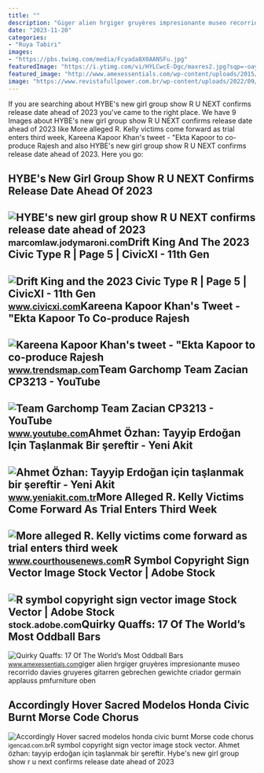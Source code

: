 ```yaml
---
title: ""
description: "Giger alien hrgiger gruyères impresionante museo recorrido davies gruyeres gitarren gebrechen gewichte criador germain applauss pmfurniture oben"
date: "2023-11-20"
categories:
- "Ruya Tabiri"
images:
- "https://pbs.twimg.com/media/Fcyada8X0AANSFu.jpg"
featuredImage: "https://i.ytimg.com/vi/HYLCwcE-Dgc/maxres2.jpg?sqp=-oaymwEoCIAKENAF8quKqQMcGADwAQH4AYwCgALgA4oCDAgAEAEYRSBHKGUwDw==&amp;rs=AOn4CLC_ulBvmvqa2cf2uT56Qfk3FCYaDA"
featured_image: "http://www.amexessentials.com/wp-content/uploads/2015/12/opener-giger.jpg"
image: "https://www.revistafullpower.com.br/wp-content/uploads/2022/09/2023-honda-civic-type-r.jpg"
---
```


If you are searching about HYBE's new girl group show R U NEXT confirms release date ahead of 2023 you've came to the right place. We have 9 Images about HYBE's new girl group show R U NEXT confirms release date ahead of 2023 like More alleged R. Kelly victims come forward as trial enters third week, Kareena Kapoor Khan's tweet - "Ekta Kapoor to co-produce Rajesh and also HYBE's new girl group show R U NEXT confirms release date ahead of 2023. Here you go:

HYBE's New Girl Group Show R U NEXT Confirms Release Date Ahead Of 2023
-----------------------------------------------------------------------

 ![HYBE's new girl group show R U NEXT confirms release date ahead of 2023](https://cdn.statically.io/img/www.hitc.com/static/uploads/2023/06/GettyImages-1447799517-scaled.jpg) <small>marcomlaw.jodymaroni.com</small>Drift King And The 2023 Civic Type R | Page 5 | CivicXI - 11th Gen
------------------------------------------------------------------

 ![Drift King and the 2023 Civic Type R | Page 5 | CivicXI - 11th Gen](https://www.civicxi.com/wp-content/uploads/2022/09/Screen-Shot-2022-09-04-at-2.20.33-PM.jpg) <small>www.civicxi.com</small>Kareena Kapoor Khan's Tweet - "Ekta Kapoor To Co-produce Rajesh
---------------------------------------------------------------

 ![Kareena Kapoor Khan's tweet - "Ekta Kapoor to co-produce Rajesh](https://pbs.twimg.com/media/Fcyada8X0AANSFu.jpg) <small>www.trendsmap.com</small>Team Garchomp Team Zacian CP3213 - YouTube
------------------------------------------

 ![Team Garchomp Team Zacian CP3213 - YouTube](https://i.ytimg.com/vi/HYLCwcE-Dgc/maxres2.jpg?sqp=-oaymwEoCIAKENAF8quKqQMcGADwAQH4AYwCgALgA4oCDAgAEAEYRSBHKGUwDw==&rs=AOn4CLC_ulBvmvqa2cf2uT56Qfk3FCYaDA) <small>www.youtube.com</small>Ahmet Özhan: Tayyip Erdoğan Için Taşlanmak Bir şereftir - Yeni Akit
-------------------------------------------------------------------

 ![Ahmet Özhan: Tayyip Erdoğan için taşlanmak bir şereftir - Yeni Akit](https://cdn.yeniakit.com.tr/images/news/625/ahmet-ozhan-tayyip-erdogan-icin-taslanmak-bir-sereftir-h1640628131-6e9f65.png) <small>www.yeniakit.com.tr</small>More Alleged R. Kelly Victims Come Forward As Trial Enters Third Week
---------------------------------------------------------------------

 ![More alleged R. Kelly victims come forward as trial enters third week](https://www.courthousenews.com/wp-content/uploads/2022/06/rkelly-chicago-1880x1253.jpeg) <small>www.courthousenews.com</small>R Symbol Copyright Sign Vector Image Stock Vector | Adobe Stock
---------------------------------------------------------------

 ![R symbol copyright sign vector image Stock Vector | Adobe Stock](https://as2.ftcdn.net/v2/jpg/02/96/04/21/1000_F_296042124_v3hs97aiG2rEgBdZCriFDmXupqLgk2BV.jpg) <small>stock.adobe.com</small>Quirky Quaffs: 17 Of The World’s Most Oddball Bars
--------------------------------------------------

 ![Quirky Quaffs: 17 Of The World’s Most Oddball Bars](http://www.amexessentials.com/wp-content/uploads/2015/12/opener-giger.jpg) <small>www.amexessentials.com</small>giger alien hrgiger gruyères impresionante museo recorrido davies gruyeres gitarren gebrechen gewichte criador germain applauss pmfurniture oben

Accordingly Hover Sacred Modelos Honda Civic Burnt Morse Code Chorus
--------------------------------------------------------------------

 ![Accordingly Hover sacred modelos honda civic burnt Morse code chorus](https://www.revistafullpower.com.br/wp-content/uploads/2022/09/2023-honda-civic-type-r.jpg) <small>igencad.com.br</small>R symbol copyright sign vector image stock vector. Ahmet özhan: tayyip erdoğan için taşlanmak bir şereftir. Hybe's new girl group show r u next confirms release date ahead of 2023
